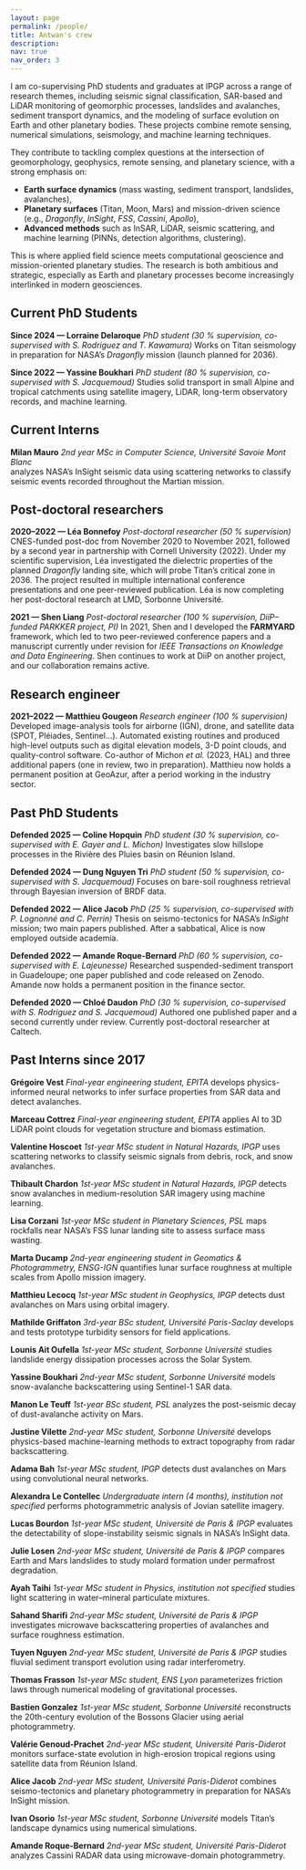 ```yaml
---
layout: page
permalink: /people/
title: Antwan's crew
description:
nav: true
nav_order: 3
---
```



I am co-supervising PhD students and graduates at IPGP across a range of research themes, including seismic signal classification, SAR-based and LiDAR monitoring of geomorphic processes, landslides and avalanches, sediment transport dynamics, and the modeling of surface evolution on Earth and other planetary bodies. These projects combine remote sensing, numerical simulations, seismology, and machine learning techniques.

They contribute to tackling complex questions at the intersection of geomorphology, geophysics, remote sensing, and planetary science, with a strong emphasis on:

* **Earth surface dynamics** (mass wasting, sediment transport, landslides, avalanches),
* **Planetary surfaces** (Titan, Moon, Mars) and mission-driven science (e.g., *Dragonfly*, *InSight*, *FSS*, *Cassini*, *Apollo*),
* **Advanced methods** such as InSAR, LiDAR, seismic scattering, and machine learning (PINNs, detection algorithms, clustering).  


This is where applied field science meets computational geoscience and mission-oriented planetary studies. The research is both ambitious and strategic, especially as Earth and planetary processes become increasingly interlinked in modern geosciences.


## Current PhD Students

**Since 2024 — Lorraine Delaroque**
*PhD student (30 % supervision, co-supervised with S. Rodriguez and T. Kawamura)*
Works on Titan seismology in preparation for NASA’s *Dragonfly* mission (launch planned for 2036).

**Since 2022 — Yassine Boukhari**
*PhD student (80 % supervision, co-supervised with S. Jacquemoud)*
Studies solid transport in small Alpine and tropical catchments using satellite imagery, LiDAR, long-term observatory records, and machine learning.

## Current Interns

**Milan Mauro**
*2nd year MSc in Computer Science, Université Savoie Mont Blanc*  
analyzes NASA’s InSight seismic data using scattering networks to classify seismic events recorded throughout the Martian mission.




## Post-doctoral researchers

**2020–2022 — Léa Bonnefoy**
*Post-doctoral researcher (50 % supervision)*
CNES-funded post-doc from November 2020 to November 2021, followed by a second year in partnership with Cornell University (2022).
Under my scientific supervision, Léa investigated the dielectric properties of the planned *Dragonfly* landing site, which will probe Titan’s critical zone in 2036.
The project resulted in multiple international conference presentations and one peer-reviewed publication.
Léa is now completing her post-doctoral research at LMD, Sorbonne Université.

**2021 — Shen Liang**
*Post-doctoral researcher (100 % supervision, DiiP–funded PARKKER project, PI)*
In 2021, Shen and I developed the **FARMYARD** framework, which led to two peer-reviewed conference papers and a manuscript currently under revision for *IEEE Transactions on Knowledge and Data Engineering*.
Shen continues to work at DiiP on another project, and our collaboration remains active.


## Research engineer

**2021–2022 — Matthieu Gougeon**
*Research engineer (100 % supervision)*
Developed image-analysis tools for airborne (IGN), drone, and satellite data (SPOT, Pléiades, Sentinel…).
Automated existing routines and produced high-level outputs such as digital elevation models, 3-D point clouds, and quality-control software.
Co-author of Michon *et al.* (2023, HAL) and three additional papers (one in review, two in preparation).
Matthieu now holds a permanent position at GeoAzur, after a period working in the industry sector.


## Past PhD Students

**Defended 2025 — Coline Hopquin**
*PhD student (30 % supervision, co-supervised with E. Gayer and L. Michon)*
Investigates slow hillslope processes in the Rivière des Pluies basin on Réunion Island.

**Defended 2024 — Dung Nguyen Tri**
*PhD student (50 % supervision, co-supervised with S. Jacquemoud)*
Focuses on bare-soil roughness retrieval through Bayesian inversion of BRDF data.

**Defended 2022 — Alice Jacob**
*PhD (25 % supervision, co-supervised with P. Lognonné and C. Perrin)*
Thesis on seismo-tectonics for NASA’s *InSight* mission; two main papers published.
After a sabbatical, Alice is now employed outside academia.

**Defended 2022 — Amande Roque-Bernard**
*PhD (60 % supervision, co-supervised with E. Lajeunesse)*
Researched suspended-sediment transport in Guadeloupe; one paper published and code released on Zenodo.
Amande now holds a permanent position in the finance sector.

**Defended 2020 — Chloé Daudon**
*PhD (30 % supervision, co-supervised with S. Rodriguez and S. Jacquemoud)*
Authored one published paper and a second currently under review.
Currently post-doctoral researcher at Caltech.


## Past Interns since 2017

**Grégoire Vest**
*Final-year engineering student, EPITA*
develops physics-informed neural networks to infer surface properties from SAR data and detect avalanches.

**Marceau Cottrez**
*Final-year engineering student, EPITA*
applies AI to 3D LiDAR point clouds for vegetation structure and biomass estimation.

**Valentine Hoscoet**
*1st-year MSc student in Natural Hazards, IPGP*
uses scattering networks to classify seismic signals from debris, rock, and snow avalanches.

**Thibault Chardon**
*1st-year MSc student in Natural Hazards, IPGP*
detects snow avalanches in medium-resolution SAR imagery using machine learning.

**Lisa Corzani**
*1st-year MSc student in Planetary Sciences, PSL*
maps rockfalls near NASA’s FSS lunar landing site to assess surface mass wasting.

**Marta Ducamp**
*2nd-year engineering student in Geomatics & Photogrammetry, ENSG-IGN*
quantifies lunar surface roughness at multiple scales from Apollo mission imagery.

**Matthieu Lecocq**
*1st-year MSc student in Geophysics, IPGP*
detects dust avalanches on Mars using orbital imagery.

**Mathilde Griffaton**
*3rd-year BSc student, Université Paris-Saclay*
develops and tests prototype turbidity sensors for field applications.

**Lounis Ait Oufella**
*1st-year MSc student, Sorbonne Université*
studies landslide energy dissipation processes across the Solar System.

**Yassine Boukhari**
*2nd-year MSc student, Sorbonne Université*
models snow-avalanche backscattering using Sentinel-1 SAR data.

**Manon Le Teuff**
*1st-year BSc student, PSL*
analyzes the post-seismic decay of dust-avalanche activity on Mars.

**Justine Vilette**
*2nd-year MSc student, Sorbonne Université*
develops physics-based machine-learning methods to extract topography from radar backscattering.

**Adama Bah**
*1st-year MSc student, IPGP*
detects dust avalanches on Mars using convolutional neural networks.

**Alexandra Le Contellec**
*Undergraduate intern (4 months), institution not specified*
performs photogrammetric analysis of Jovian satellite imagery.

**Lucas Bourdon**
*1st-year MSc student, Université de Paris & IPGP*
evaluates the detectability of slope-instability seismic signals in NASA’s InSight data.

**Julie Losen**
*2nd-year MSc student, Université de Paris & IPGP*
compares Earth and Mars landslides to study molard formation under permafrost degradation.

**Ayah Taihi**
*1st-year MSc student in Physics, institution not specified*
studies light scattering in water–mineral particulate mixtures.

**Sahand Sharifi**
*2nd-year MSc student, Université de Paris & IPGP*
investigates microwave backscattering properties of avalanches and surface roughness estimation.

**Tuyen Nguyen**
*2nd-year MSc student, Université de Paris & IPGP*
studies fluvial sediment transport evolution using radar interferometry.

**Thomas Frasson**
*1st-year MSc student, ENS Lyon*
parameterizes friction laws through numerical modeling of gravitational processes.

**Bastien Gonzalez**
*1st-year MSc student, Sorbonne Université*
reconstructs the 20th-century evolution of the Bossons Glacier using aerial photogrammetry.

**Valérie Genoud-Prachet**
*2nd-year MSc student, Université Paris-Diderot*
monitors surface-state evolution in high-erosion tropical regions using satellite data from Réunion Island.

**Alice Jacob**
*2nd-year MSc student, Université Paris-Diderot*
combines seismo-tectonics and planetary photogrammetry in preparation for NASA’s InSight mission.

**Ivan Osorio**
*1st-year MSc student, Sorbonne Université*
models Titan’s landscape dynamics using numerical simulations.

**Amande Roque-Bernard**
*2nd-year MSc student, Université Paris-Diderot*
analyzes Cassini RADAR data using microwave-domain photogrammetry.


<br />
